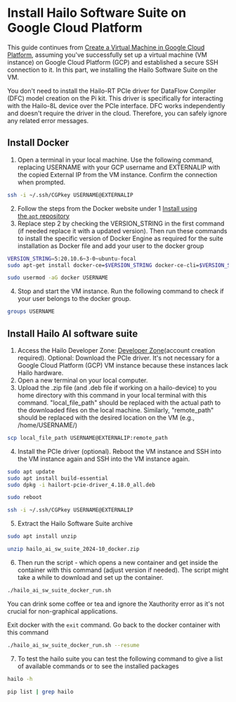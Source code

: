 # Install Hailo Software Suite on Google Cloud Platform

This guide continues from [Create a Virtual Machine in Google Cloud Platform](https://github.com/marcory-hub/hailo/blob/main/create-and-connect-gcp-vm-instance-w-local-terminal.md), assuming you've successfully set up a virtual machine (VM instance) on Google Cloud Platform (GCP) and established a secure SSH connection to it. In this part, we installing the Hailo Software Suite on the VM.

You don't need to install the Hailo-RT PCIe driver for DataFlow Compiler (DFC) model creation on the Pi kit. This driver is specifically for interacting with the Hailo-8L device over the PCIe interface. DFC works independently and doesn't require the driver in the cloud. Therefore, you can safely ignore any related error messages.

## Install Docker

1. Open a terminal in your local machine. Use the following command, replacing USERNAME with your GCP username and EXTERNALIP with the copied External IP from the VM instance. Confirm the connection when prompted.

```sh
ssh -i ~/.ssh/CGPkey USERNAME@EXTERNALIP
```
2. Follow the steps from the Docker website under 1 [Install using the `apt` repository](https://docs.docker.com/engine/install/ubuntu/#install-using-the-repository)
3. Replace step 2 by checking the VERSION_STRING in the first command (if needed replace it with a updated version). Then run these commands to install the specific version of Docker Engine as required for the suite installation as Docker file and add your user to the docker group
```sh
VERSION_STRING=5:20.10.6~3-0~ubuntu-focal
sudo apt-get install docker-ce=$VERSION_STRING docker-ce-cli=$VERSION_STRING containerd.io docker-buildx-plugin docker-compose-plugin
```
```sh
sudo usermod -aG docker USERNAME
```
4. Stop and start the VM instance. Run the following command to check if your user belongs to the docker group.
```sh
groups USERNAME
```
## Install Hailo AI software suite
1. Access the Hailo Developer Zone: [Developer Zone](https://hailo.ai/developer-zone/sw-downloads/)(account creation required).
Optional: Download the PCIe driver. It's not necessary for a Google Cloud Platform (GCP) VM instance because these instances lack Hailo hardware.
2. Open a new terminal on your local computer.
3. Upload the .zip file (and .deb file if working on a hailo-device) to you home directory with this command in your local terminal with this command. "local_file_path" should be replaced with the actual path to the downloaded files on the local machine. Similarly, "remote_path" should be replaced with the desired location on the VM (e.g., /home/USERNAME/)
```sh
scp local_file_path USERNAME@EXTERNALIP:remote_path
```
4. Install the PCIe driver (optional). Reboot the VM instance and SSH into the VM instance again and SSH into the VM instance again.
```sh
sudo apt update
sudo apt install build-essential
sudo dpkg -i hailort-pcie-driver_4.18.0_all.deb
```
```sh
sudo reboot
```
```sh
ssh -i ~/.ssh/CGPkey USERNAME@EXTERNALIP
```
5. Extract the Hailo Software Suite archive
```sh
sudo apt install unzip
```
```sh
unzip hailo_ai_sw_suite_2024-10_docker.zip
```
6. Then run the script - which opens a new container and get inside the container with this command (adjust version if needed). The script might take a while to download and set up the container.
```sh
./hailo_ai_sw_suite_docker_run.sh
```
You can drink some coffee or tea and ignore the Xauthority error as it's not crucial for non-graphical applications.

Exit docker with the `exit` command. Go back to the docker container with this command
```sh
./hailo_ai_sw_suite_docker_run.sh --resume
```
7. To test the hailo suite you can test the following command to give a list of available commands or to see the installed packages
```sh
hailo -h
```
```sh
pip list | grep hailo
```






